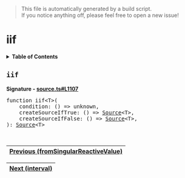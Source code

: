 > This file is automatically generated by a build script.<br>If you notice anything off, please feel free to open a new issue!

# iif

<details><summary><b>Table of Contents</b></summary>

1. [<code>iif</code>](#iif)</details>

## <a name="iif"></a><code>iif</code>

<b>Signature - [source.ts#L1107](..\/..\/packages\/core\/src\/source.ts#L1107)</b>

<pre>function iif&lt;T&gt;(<br>    condition: () =&gt; unknown,<br>    createSourceIfTrue: () =&gt; <a href="00-Source.md#Source-Interface">Source</a>&lt;T&gt;,<br>    createSourceIfFalse: () =&gt; <a href="00-Source.md#Source-Interface">Source</a>&lt;T&gt;,<br>): <a href="00-Source.md#Source-Interface">Source</a>&lt;T&gt;</pre><br>

| [Previous \(fromSingularReactiveValue\)](20-fromSingularReactiveValue.md#readme) |
| --- |

<div align="right">

| [Next \(interval\)](22-interval.md#readme) |
| --- |
</div>

